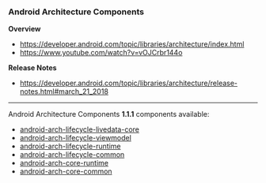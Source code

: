 ### Android Architecture Components

**Overview**
- https://developer.android.com/topic/libraries/architecture/index.html<br/>
- https://www.youtube.com/watch?v=vOJCrbr144o

**Release Notes**
- https://developer.android.com/topic/libraries/architecture/release-notes.html#march_21_2018

---

Android Architecture Components **1.1.1** components available:
- [android-arch-lifecycle-livedata-core](https://github.com/dandar3/android-arch-lifecycle-livedata-core/tree/1.1.1)<br/>
- [android-arch-lifecycle-viewmodel](https://github.com/dandar3/android-arch-lifecycle-viewmodel/tree/1.1.1)<br/>
- [android-arch-lifecycle-runtime](https://github.com/dandar3/android-arch-lifecycle-runtime/tree/1.1.1)<br/>
- [android-arch-lifecycle-common](https://github.com/dandar3/android-arch-lifecycle-common/tree/1.1.1)
- [android-arch-core-runtime](https://github.com/dandar3/android-arch-core-runtime/tree/1.1.1)<br/>
- [android-arch-core-common](https://github.com/dandar3/android-arch-core-common/tree/1.1.1)

